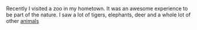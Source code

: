 Recently I visited a zoo in my hometown. It was an awesome experience to be part of the
nature. I saw a lot of tigers, elephants, deer and a whole lot of other [animals](../animal/animal.md)
